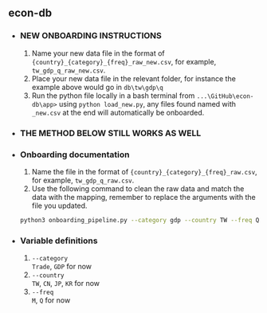 

## econ-db

- ### NEW ONBOARDING INSTRUCTIONS
  1. Name your new data file in the format of `{country}_{category}_{freq}_raw_new.csv`, for example, `tw_gdp_q_raw_new.csv`.
  2. Place your new data file in the relevant folder, for instance the example above would go in `db\tw\gdp\q`
  3. Run the python file locally in a bash terminal from `...\GitHub\econ-db\app>` using `python load_new.py`, any files found named with `_new.csv` at the end will automatically be onboarded.


- ### THE METHOD BELOW STILL WORKS AS WELL

- ### Onboarding documentation
  1. Name the file in the format of `{country}_{category}_{freq}_raw.csv`, for example, `tw_gdp_q_raw.csv`.
  2. Use the following command to clean the raw data and match the data with the mapping, remember to replace the arguments with the file you updated.
    ```bash
  python3 onboarding_pipeline.py --category gdp --country TW --freq Q --to_db --to_output
  ```
- ### Variable definitions
  1. `--category`<br> `Trade`, `GDP` for now
  2. `--country`<br> `TW`, `CN`, `JP`, `KR` for now
  3. `--freq`<br> `M`, `Q` for now
